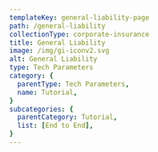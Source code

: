 ```yaml
---
templateKey: general-liability-page
path: /general-liability
collectionType: corporate-insurance
title: General Liability
image: /img/gi-iconv2.svg
alt: General Liability
type: Tech Parameters
category: {
  parentType: Tech Parameters,
  name: Tutorial,
}
subcategories: {
  parentCategory: Tutorial,
  list: [End to End],
}
---
```

